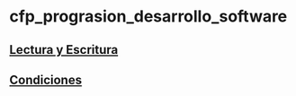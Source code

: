 # cfp_prograsion_desarrollo_software

## [Lectura y Escritura](./pseudocodigo/lectura_escritura)

## [Condiciones](./pseudocodigo/condiciones)